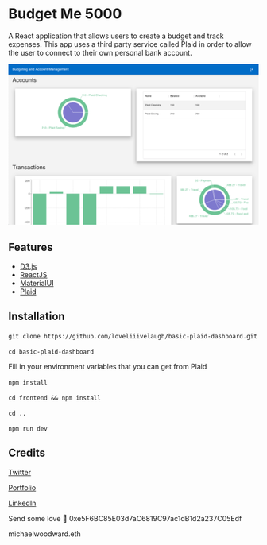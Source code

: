 # Budget Me 5000

A React application that allows users to create a budget and track expenses. This app uses a third party service called Plaid in order to allow the user to connect to their own personal bank account.

![Screenshot](frontend/src/images/budgetme.png)
## Features

  * [D3.js](https://d3js.org/)
  * [ReactJS](https://reactjs.org/)
  * [MaterialUI](https://material-ui.com/)
  * [Plaid](https://plaid.com/)

## Installation

`git clone https://github.com/loveliiivelaugh/basic-plaid-dashboard.git`

`cd basic-plaid-dashboard`

Fill in your environment variables that you can get from Plaid

`npm install`

`cd frontend && npm install`

`cd ..`

`npm run dev`

## Credits

[Twitter](https://twitter.com/loveliiivelaugh)

[Portfolio](https://michaelwoodward.dev)

[LinkedIn](https://www.linkedin.com/in/michaelanthonywoodward/)

Send some love 💛
0xe5F6BC85E03d7aC6819C97ac1dB1d2a237C05Edf

michaelwoodward.eth